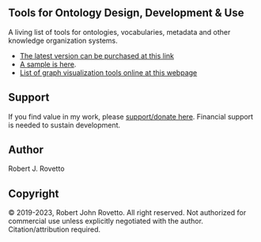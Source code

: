 ## Tools for Ontology Design, Development & Use
A living list of tools for ontologies, vocabularies, metadata and other knowledge organization systems. 
- [The latest version can be purchased at this link](https://tinyurl.com/ToolsListMetadataModeling )
- [A sample is here](https://github.com/rrovetto/Ontology-Development-Guidelines/blob/master/Tools/Ontology%20Graph%20Editor%20Tools_v1.3_Rovetto.pdf).
- [List of graph visualization tools online at this webpage](https://docs.google.com/document/d/1yNmLPHy0PiGwaKfsATgiZohhMpHrlKIuNLbn7KryBRw/edit?usp=sharing) 

## Support
If you find value in my work, please [support/donate here](https://gogetfunding.com/knowledge-organization-services-ontology-terminology-metadata-concept-analysis/). Financial support is needed to sustain development.

## Author
Robert J. Rovetto

## Copyright
© 2019-2023, Robert John Rovetto. All right reserved.
Not authorized for commercial use unless explicitly negotiated with the author. Citation/attribution required.
